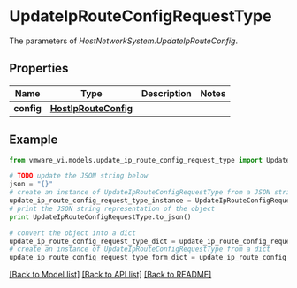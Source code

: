 # UpdateIpRouteConfigRequestType

The parameters of *HostNetworkSystem.UpdateIpRouteConfig*. 

## Properties
Name | Type | Description | Notes
------------ | ------------- | ------------- | -------------
**config** | [**HostIpRouteConfig**](HostIpRouteConfig.md) |  | 

## Example

```python
from vmware_vi.models.update_ip_route_config_request_type import UpdateIpRouteConfigRequestType

# TODO update the JSON string below
json = "{}"
# create an instance of UpdateIpRouteConfigRequestType from a JSON string
update_ip_route_config_request_type_instance = UpdateIpRouteConfigRequestType.from_json(json)
# print the JSON string representation of the object
print UpdateIpRouteConfigRequestType.to_json()

# convert the object into a dict
update_ip_route_config_request_type_dict = update_ip_route_config_request_type_instance.to_dict()
# create an instance of UpdateIpRouteConfigRequestType from a dict
update_ip_route_config_request_type_form_dict = update_ip_route_config_request_type.from_dict(update_ip_route_config_request_type_dict)
```
[[Back to Model list]](../README.md#documentation-for-models) [[Back to API list]](../README.md#documentation-for-api-endpoints) [[Back to README]](../README.md)


